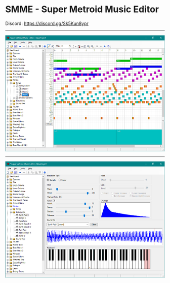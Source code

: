 # SMME - Super Metroid Music Editor

Discord: https://discord.gg/Sk5Kun8ypr

---

![SMME](smme141.png)

---

![SMME](instrument141.png)